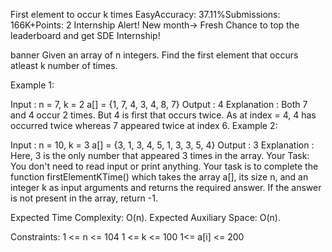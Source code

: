 First element to occur k times
EasyAccuracy: 37.11%Submissions: 166K+Points: 2
Internship Alert!
New month-> Fresh Chance to top the leaderboard and get SDE Internship! 

banner
Given an array of n integers. Find the first element that occurs atleast k number of times.

Example 1:

Input :
n = 7, k = 2
a[] = {1, 7, 4, 3, 4, 8, 7}
Output :
4
Explanation :
Both 7 and 4 occur 2 times. But 4 is first that occurs twice.
As at index = 4, 4 has occurred twice whereas 7 appeared twice
at index 6.
Example 2:

Input :
n = 10, k = 3
a[] = {3, 1, 3, 4, 5, 1, 3, 3, 5, 4}
Output :
3
Explanation :
Here, 3 is the only number that appeared 3 times in the array.
Your Task:  
You don't need to read input or print anything. Your task is to complete the function firstElementKTime() which takes the array a[], its size n, and an integer k as input arguments and returns the required answer. If the answer is not present in the array, return -1.

Expected Time Complexity: O(n).
Expected Auxiliary Space: O(n).

Constraints:
1 <= n <= 104
1 <= k <= 100
1<= a[i] <= 200
